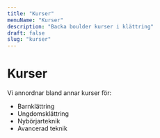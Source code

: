 ```yaml
---
title: "Kurser"
menuName: "Kurser"
description: "Backa boulder kurser i klättring"
draft: false
slug: "kurser"
---
```


# Kurser

Vi annordnar bland annar kurser för:

- Barnklättring
- Ungdomsklättring
- Nybörjarteknik
- Avancerad teknik